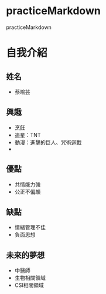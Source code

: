 # practiceMarkdown
practiceMarkdown
# 自我介紹

## 姓名
- 蔡喻芸

## 興趣
- 烹飪
- 追星：TNT
- 動漫：進擊的巨人、咒術迴戰
- 

## 優點
- 共情能力強
- 公正不偏頗

## 缺點
- 情緒管理不佳
- 負面思想

## 未來的夢想
- 中醫師
- 生物相關領域
- CSI相關領域
